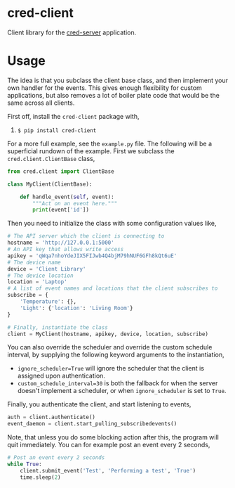 cred-client
=====
Client library for the [cred-server](https://github.com/Tehnix/cred-server "cred-server repository") application.


Usage
=====
The idea is that you subclass the client base class, and then implement your own
handler for the events. This gives enough flexibility for custom applications,
but also removes a lot of boiler plate code that would be the same across all
clients.

First off, install the `cred-client` package with,

1. `$ pip install cred-client`


For a more full example, see the `example.py` file. The following will be a
superficial rundown of the example. First we subclass the
`cred.client.ClientBase` class,


```python
from cred.client import ClientBase

class MyClient(ClientBase):

    def handle_event(self, event):
        """Act on an event here."""
        print(event['id'])
```

Then you need to initialize the class with some configuration values like,

```python
# The API server which the client is connecting to
hostname = 'http://127.0.0.1:5000'
# An API key that allows write access
apikey = 'qWqa7nhoYdeJIX5FIJwb4Q4bjM79hNUF6GFh8kQt6uE'
# The device name
device = 'Client Library'
# The device location
location = 'Laptop'
# A list of event names and locations that the client subscribes to
subscribe = {
    'Temperature': {},
    'Light': {'location': 'Living Room'}
}

# Finally, instantiate the class
client = MyClient(hostname, apikey, device, location, subscribe)
```

You can also override the scheduler and override the custom schedule interval,
by supplying the following keyword arguments to the instantiation,
* `ignore_scheduler=True` will ignore the scheduler that the client is assigned
upon authentication.
* `custom_schedule_interval=30` is both the fallback for when the server doesn't
implement a scheduler, or when `ignore_scheduler` is set to `True`.

Finally, you authenticate the client, and start listening to events,

```python
auth = client.authenticate()
event_daemon = client.start_pulling_subscribedevents()
```

Note, that unless you do some blocking action after this, the program will quit
immediately. You can for example post an event every 2 seconds,

```python
# Post an event every 2 seconds
while True:
    client.submit_event('Test', 'Performing a test', 'True')
    time.sleep(2)
```
